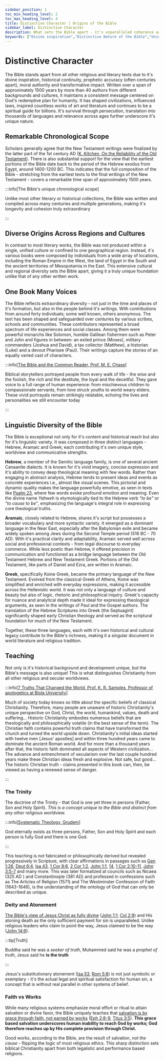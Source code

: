 ```yaml
---
sidebar_position: 1
toc_min_heading_level: 2
toc_max_heading_level: 4
title: Distinctive Character | Origins of the Bible
sidebar_label: Distinctive Character
description: What sets the Bible apart - it's unparalleled coherence across centuries, authors and cultures, coupled with its profound influence, moral authority and global impact, makes it a truly unique book.
keywords: ["Divine inspiration","Distinctive Nature of the Bible","Uniqueness of the Bible","The Bible's Unmatched Qualities","moral authority of the bible", "influence of the bible"]
---
```


# Distinctive Character

The Bible stands apart from all other religious and literary texts due to it's divine inspiration, historical continuity,
prophetic accuracy (often centuries apart), moral authority and transformative impact. Written over a span of approximately 1500 years
by more than 40 authors from different backgrounds and cultures, it maintains a consistent message centered on God's redemptive plan
for humanity. It has shaped civilizations, influenced laws, inspired countless works of art and literature and continues to be a
spiritual guide for billions. It's survival through persecution, translation into thousands of languages and relevance across ages
further underscore it's unique nature.

## Remarkable Chronological Scope

Scholars generally agree that the New Testament writings were finalized by the latter part of the 1st century AD
([K. Kitchen, On the Reliability of the Old Testament](https://www.amazon.com/Reliability-Old-Testament-K-Kitchen/dp/0802803962)).
There is also substantial support for the view that the earliest portions of the Bible date back to the period of the Hebrew exodus
from Egypt, around 1400-1200 BC. This indicates that the full composition of the Bible - stretching from the earliest texts to the
final writings of the New Testament - covers a remarkable time span of approximately 1500 years. 

:::info[The Bible's unique chronological scope]

Unlike most other literary or historical collections, the Bible was written and compiled across many centuries and multiple
generations, making it's longevity and cohesion truly extraordinary

:::

## Diverse Origins Across Regions and Cultures

In contrast to most literary works, the Bible was not produced within a single, unified culture or confined to one geographical
region. Instead, it's various books were composed by individuals from a wide array of locations, including the Roman Empire in
the West, the land of Egypt in the South and the ancient territories of Mesopotamia in the East. This extensive cultural and
regional diversity sets the Bible apart, giving it a truly unique foundation unlike that of any other written work.

## One Book Many Voices

The Bible reflects extraordinary diversity - not just in the time and places of it's formation, but also in the people behind
it's writings. With contributions from around forty individuals; some well known, others anonymous. The text has been shaped
and safeguarded over centuries by various scribes, schools and communities. These contributors represented a broad spectrum
of life experiences and social classes. Among them were powerful monarchs like Solomon, humble Galilean fishermen such as
Peter and John and figures in between: an exiled prince (Moses), military commanders (Joshua and David), a tax
collector (Matthew), a historian (Luke) and a devout Pharisee (Paul). Their writings capture the stories of an
equally varied cast of characters. 

:::info[[The Bible and the Common Reader, Prof. M. E. Chase](https://www.amazon.com/Bible-Common-Reader-Ellen-Chase/dp/0020843909)]

Biblical storytellers portrayed people from every walk of life - the wise and the foolish, the rich and the destitute, the loyal
and the deceitful. They gave voice to a full range of human experience: from mischievous children to compassionate servants, from
love struck youths to world weary elders. These vivid portrayals remain strikingly relatable, echoing the lives and personalities
we still encounter today

:::

## Linguistic Diversity of the Bible

The Bible is exceptional not only for it's content and historical reach but also for it's linguistic variety. It was composed
in three distinct languages - Hebrew, Aramaic and Greek; each contributing it's own unique style, worldview and communicative strengths.

**Hebrew**, a member of the Semitic language family, is one of several ancient Canaanite dialects. It is known for it's vivid
imagery, concise expression and it's ability to convey deep theological meaning with few words. Rather than engaging in abstract analysis, Hebrew tends to present ideas and events as concrete experiences i.e., almost like visual scenes. This pictorial and dynamic quality makes the language powerfully emotive, as seen in texts like
[Psalm 23](https://www.biblegateway.com/passage/?search=Psalm%2023&version=NKJV), where few words evoke profound emotion
and meaning. Even the divine name *Yahweh* is etymologically tied to the Hebrew verb *"to be"* or *"to cause to be"*,
emphasizing the language's integral role in expressing core theological truths.

**Aramaic**, closely related to Hebrew, shares it's script but possesses a broader vocabulary and more syntactic variety.
It emerged as a dominant language in the Near East, especially after the Babylonian exile and became widely spoken
among Jews during the Second Temple period (516 BC - 70 AD). With it's practical clarity and adaptability, Aramaic served well across
social and professional contexts - from legal discourse to everyday commerce. While less poetic than Hebrew, it offered
precision in communication and functioned as a bridge language between the Old Testament Hebrew and New Testament Greek.
Portions of the Old Testament, like parts of Daniel and Ezra, are written in Aramaic.

**Greek**, specifically Koine Greek, became the primary language of the New Testament. Evolved from the classical Greek
of Athens, Koine was simplified and enriched with everyday expressions, making it accessible across the Hellenistic world.
It was not only a language of culture and beauty but also of logic, rhetoric and philosophical inquiry. Greek's capacity
for nuance and analytical depth made it ideal for expressing theological arguments, as seen in the writings of Paul and
the Gospel authors. The translation of the Hebrew Scriptures into Greek (the Septuagint) significantly shaped early
Christian theology and served as the scriptural foundation for much of the New Testament.

Together, these three languages, each with it's own historical and cultural legacy contribute to the Bible's richness,
making it a singular document in world literature and religious tradition.

## Teaching

Not only is it's historical background and development unique, but the Bible's message is also unique! This is what
distinguishes Christianity from all other religious and secular worldviews. 

:::info[[7 Truths That Changed the World, Prof. K. R. Samples, Professor of apologetics at Biola University](https://www.amazon.com.au/Truths-That-Changed-World-Christianitys/dp/0801072115)]

Much of society today knows so little about the specific beliefs of classical Christianity.
Therefore, many people are unaware of historic Christianity's unique perspective on God, Christ, the world,
humankind, values, death and suffering... Historic Christianity embodies numerous beliefs that are
theologically and philosophically volatile (in the best sense of the term). The Christian faith contains
powerful truth claims that have transformed the church and turned the world upside down. Christianity's
initial ideas started with twelve men [Jesus' apostles] and within three hundred years
came to dominate the ancient Roman world. And for more than a thousand years after that,
the historic faith dominated all aspects of Western civilization... The advance and entrenchment
of secularism over the last couple hundred years make these Christian ideas fresh and explosive.
Not safe, but good... The historic Christian truth - claims presented in this book can,
then, be viewed as having a renewed sense of danger.

:::


### The Trinity

The doctrine of the Trinity - that God is one yet three in persons (Father, Son and Holy Spirit). *This
is a concept unique to the Bible and distinct from any other religious worldview.*

:::info[[Systematic Theology, Grudem](https://www.amazon.com/Systematic-Theology-Introduction-Biblical-Doctrine/dp/0310286700)]

God eternally exists as three persons, Father, Son and Holy Spirit and each person is fully God and there is one God.

:::

This teaching is not fabricated or philosophically derived but revealed progressively in Scripture, with clear affirmations
in passages such as [Gen 1:26](https://www.biblegateway.com/passage/?search=Gen%201%3A26&version=NKJV),
[Deut 6:4](https://www.biblegateway.com/passage/?search=Deut%206%3A4&version=NKJV),
[Isa 43](https://www.biblegateway.com/passage/?search=Is%2043&version=NKJV),
[1 Cor 8:6](https://www.biblegateway.com/passage/?search=1%20cor%208%3A6&version=NKJV),
[2 Cor 1:2](https://www.biblegateway.com/passage/?search=2%20Cor%201%3A2%5D&version=NKJV),
[John 1:1](https://www.biblegateway.com/passage/?search=john%201%3A1&version=NKJV),
[14](https://www.biblegateway.com/passage/?search=john%2014&version=NKJV),
[1 Cor 2:10-11](https://www.biblegateway.com/passage/?search=1%20Cor%202%3A10-11&version=NKJV),
[John 3:5-7](https://www.biblegateway.com/passage/?search=John%203%3A5-7&version=NKJV) and many more.
This was later formalized at councils such as Nicaea (325 AD ) and Constantinople (381 AD) and professed
in confessions such as The Articles of Religion (1571) and The Westminster Confession of Faith (1643-1646), is the understanding
of the ontology of God that can only be described as unique.

### Deity and Atonement

[The Bible's view of Jesus Christ as fully divine](../../jesus/crediblilty/is-jesus-alive.md) ([John 1:1](https://www.biblegateway.com/passage/?search=John%201%3A1&version=NKJV);
[Col 2:9](https://www.biblegateway.com/passage/?search=Col%202%3A9&version=NKJV)) and His atoning death as the only sufficient payment
for sin is unparalleled. Unlike religious leaders who claim to point the way, Jesus claimed to be the way
([John 14:6](https://www.biblegateway.com/passage/?search=john%2014%3A6&version=NKJV)). 

:::tip[Truth]

Buddha said he was a *seeker of truth*, Muhammed said he was a *prophet of truth*,
Jesus said he **is the truth**

:::

Jesus's substitutionary atonement ([Isa 53](https://www.biblegateway.com/passage/?search=Isa%2053&version=NKJV),
[Rom 5:8](https://www.biblegateway.com/passage/?search=rom%205%3A8&version=NKJV)) is not just symbolic or exemplary - it's the actual legal and spiritual
satisfaction for human sin, a concept that is without real parallel in other systems of belief.

### Faith vs Works

While many religious systems emphasize moral effort or ritual to attain salvation or divine favor, the Bible uniquely
teaches that [salvation is by grace through faith, not earned by works](../../jesus/because-he-lives/salvation-and-redemption.md)
([Eph 2:8-9](https://www.biblegateway.com/passage/?search=Eph%202%3A8%E2%80%939&version=NKJV),
[Titus 3:5](https://www.biblegateway.com/passage/?search=Titus%203%3A5&version=NKJV)). **This grace based salvation
underscores human inability to reach God by works; God therefore reaches up by His complete provision through Christ.**

Good works, according to the Bible, are the result of salvation, *not the cause* - flipping the logic of most
religious ethics. This sharp distinction sets biblical Christianity apart from both legalistic and performance based religions.
